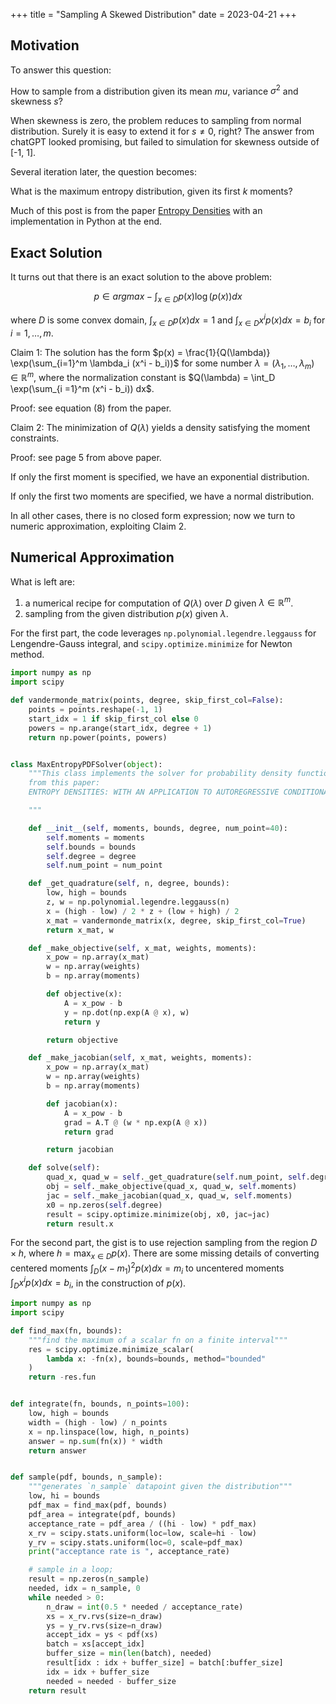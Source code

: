 +++
title = "Sampling A Skewed Distribution"
date = 2023-04-21
+++

## Motivation

To answer this question:

How to sample from a distribution given its mean $mu$, variance $\sigma^2$ and skewness $s$?

When skewness is zero, the problem reduces to sampling from normal distribution. Surely it is easy to extend it for $s \neq 0$, right?
The answer from chatGPT looked promising, but failed to simulation for skewness outside of [-1, 1].

Several iteration later, the question becomes:

What is the maximum entropy distribution, given its first $k$ moments?

Much of this post is from the paper [Entropy Densities](https://papers.ssrn.com/sol3/papers.cfm?abstract_id=1730203) with an implementation in Python at the end.

## Exact Solution

It turns out that there is an exact solution to the above problem:

$$p \in argmax - \int_{x \in D} p(x) \log(p(x)) dx$$

where $D$ is some convex domain, $\int_{x \in D} p(x) dx = 1$ and $\int_{x \in D} x^i p(x) dx = b_i$ for $i = 1, \ldots, m$.

Claim 1: The solution has the form $p(x) = \frac{1}{Q(\lambda)} \exp(\sum_{i=1}^m \lambda_i (x^i - b_i))$ for some number $\lambda = (\lambda_1, \ldots, \lambda_m) \in \mathbb{R}^m$, where the normalization constant is $Q(\lambda) = \int_D \exp(\sum_{i =1}^m (x^i - b_i)) dx$.

Proof: see equation (8) from the paper.

Claim 2: The minimization of $Q(\lambda)$ yields a density satisfying the moment constraints.

Proof: see page 5 from above paper.

If only the first moment is specified, we have an exponential distribution.

If only the first two moments are specified, we have a normal distribution.

In all other cases, there is no closed form expression; now we turn to numeric approximation, exploiting Claim 2.

## Numerical Approximation

What is left are:

1. a numerical recipe for computation of $Q(\lambda)$ over $D$ given $\lambda \in \mathbb{R}^m$.
2. sampling from the given distribution $p(x)$ given $\lambda$.

For the first part, the code leverages `np.polynomial.legendre.leggauss` for Lengendre-Gauss integral, and `scipy.optimize.minimize` for Newton method.

```python
import numpy as np
import scipy

def vandermonde_matrix(points, degree, skip_first_col=False):
    points = points.reshape(-1, 1)
    start_idx = 1 if skip_first_col else 0
    powers = np.arange(start_idx, degree + 1)
    return np.power(points, powers)


class MaxEntropyPDFSolver(object):
    """This class implements the solver for probability density function (PDF)
    from this paper:
    ENTROPY DENSITIES: WITH AN APPLICATION TO AUTOREGRESSIVE CONDITIONAL SKEWNESS AND KURTOSIS

    """

    def __init__(self, moments, bounds, degree, num_point=40):
        self.moments = moments
        self.bounds = bounds
        self.degree = degree
        self.num_point = num_point

    def _get_quadrature(self, n, degree, bounds):
        low, high = bounds
        z, w = np.polynomial.legendre.leggauss(n)
        x = (high - low) / 2 * z + (low + high) / 2
        x_mat = vandermonde_matrix(x, degree, skip_first_col=True)
        return x_mat, w

    def _make_objective(self, x_mat, weights, moments):
        x_pow = np.array(x_mat)
        w = np.array(weights)
        b = np.array(moments)

        def objective(x):
            A = x_pow - b
            y = np.dot(np.exp(A @ x), w)
            return y

        return objective

    def _make_jacobian(self, x_mat, weights, moments):
        x_pow = np.array(x_mat)
        w = np.array(weights)
        b = np.array(moments)

        def jacobian(x):
            A = x_pow - b
            grad = A.T @ (w * np.exp(A @ x))
            return grad

        return jacobian

    def solve(self):
        quad_x, quad_w = self._get_quadrature(self.num_point, self.degree, self.bounds)
        obj = self._make_objective(quad_x, quad_w, self.moments)
        jac = self._make_jacobian(quad_x, quad_w, self.moments)
        x0 = np.zeros(self.degree)
        result = scipy.optimize.minimize(obj, x0, jac=jac)
        return result.x
```

For the second part, the gist is to use rejection sampling from the region $D \times h$, where $h = \max_{x \in D} p(x)$.
There are some missing details of converting centered moments $\int_D (x - m_1)^2 p(x) dx = m_i$ to uncentered moments $\int_D x^i p(x) dx = b_i$, in the construction of $p(x)$.

```python
import numpy as np
import scipy

def find_max(fn, bounds):
    """find the maximum of a scalar fn on a finite interval"""
    res = scipy.optimize.minimize_scalar(
        lambda x: -fn(x), bounds=bounds, method="bounded"
    )
    return -res.fun


def integrate(fn, bounds, n_points=100):
    low, high = bounds
    width = (high - low) / n_points
    x = np.linspace(low, high, n_points)
    answer = np.sum(fn(x)) * width
    return answer


def sample(pdf, bounds, n_sample):
    """generates `n_sample` datapoint given the distribution"""
    low, hi = bounds
    pdf_max = find_max(pdf, bounds)
    pdf_area = integrate(pdf, bounds)
    acceptance_rate = pdf_area / ((hi - low) * pdf_max)
    x_rv = scipy.stats.uniform(loc=low, scale=hi - low)
    y_rv = scipy.stats.uniform(loc=0, scale=pdf_max)
    print("acceptance rate is ", acceptance_rate)

    # sample in a loop;
    result = np.zeros(n_sample)
    needed, idx = n_sample, 0
    while needed > 0:
        n_draw = int(0.5 * needed / acceptance_rate)
        xs = x_rv.rvs(size=n_draw)
        ys = y_rv.rvs(size=n_draw)
        accept_idx = ys < pdf(xs)
        batch = xs[accept_idx]
        buffer_size = min(len(batch), needed)
        result[idx : idx + buffer_size] = batch[:buffer_size]
        idx = idx + buffer_size
        needed = needed - buffer_size
    return result
```
